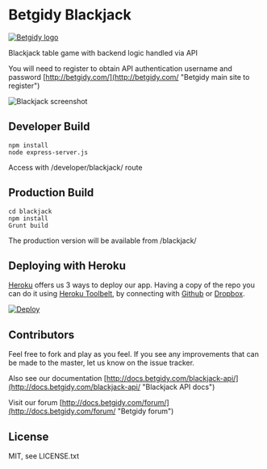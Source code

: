 # Betgidy Blackjack #

[![Betgidy logo](https://avatars2.githubusercontent.com/u/13728707?v=3&s=200)](http://betgidy.com "Betgidy Website")

Blackjack table game with backend logic handled via API

You will need to register to obtain API authentication username and password [http://betgidy.com/](http://betgidy.com/ "Betgidy main site to register")

![Blackjack screenshot](http://e4d585bf013bb1332208-4dc4f25e879d7236780d6d04f5dbaef7.r35.cf3.rackcdn.com/wp-content/uploads/2014/11/dealing.jpg)

## Developer Build ##
    npm install
	node express-server.js

Access with /developer/blackjack/ route

## Production Build ##
	cd blackjack
	npm install
	Grunt build

The production version will be available from /blackjack/

## Deploying with Heroku ##

[Heroku](http://heroku.com/ "Heroku") offers us 3 ways to deploy our app. Having a copy of the repo you can do it using [Heroku Toolbelt](https://toolbelt.heroku.com/), by connecting with [Github](https://devcenter.heroku.com/articles/github-integration) or [Dropbox](https://devcenter.heroku.com/articles/dropbox-sync).


[![Deploy](https://www.herokucdn.com/deploy/button.svg)](https://heroku.com/deploy?template=https://github.com/Betgidy-games/betgidy-blackjack)

## Contributors ##
Feel free to fork and play as you feel. If you see any improvements that can be made to the master, let us know on the issue tracker.

Also see our documentation [http://docs.betgidy.com/blackjack-api/](http://docs.betgidy.com/blackjack-api/ "Blackjack API docs")

Visit our forum [http://docs.betgidy.com/forum/](http://docs.betgidy.com/forum/ "Betgidy forum")

## License ##
MIT, see LICENSE.txt
